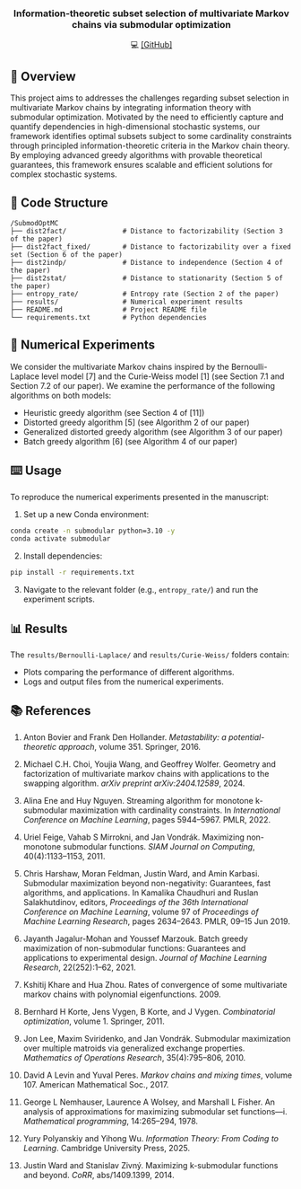 <div align="center">
<h3>Information-theoretic subset selection of multivariate Markov chains via submodular optimization</h3>

💻 [[GitHub]](https://github.com/zheyuanlai/SubmodOptMC)
</div>

## 👋 Overview
This project aims to addresses the challenges regarding subset selection in multivariate Markov chains by integrating information theory with submodular optimization. Motivated by the need to efficiently capture and quantify dependencies in high-dimensional stochastic systems, our framework identifies optimal subsets subject to some cardinality constraints through principled information-theoretic criteria in the Markov chain theory. By employing advanced greedy algorithms with provable theoretical guarantees, this framework ensures scalable and efficient solutions for complex stochastic systems.

## 📁 Code Structure

```
/SubmodOptMC
├── dist2fact/              # Distance to factorizability (Section 3 of the paper)
├── dist2fact_fixed/        # Distance to factorizability over a fixed set (Section 6 of the paper)
├── dist2indp/              # Distance to independence (Section 4 of the paper)
├── dist2stat/              # Distance to stationarity (Section 5 of the paper)
├── entropy_rate/           # Entropy rate (Section 2 of the paper)
├── results/                # Numerical experiment results
├── README.md               # Project README file
└── requirements.txt        # Python dependencies
```

## 🔬 Numerical Experiments
We consider the multivariate Markov chains inspired by the Bernoulli-Laplace level model [7] and the Curie-Weiss model [1] (see Section 7.1 and Section 7.2 of our paper). We examine the performance of the following algorithms on both models:

* Heuristic greedy algorithm (see Section 4 of [11])
* Distorted greedy algorithm [5] (see Algorithm 2 of our paper)
* Generalized distorted greedy algorithm (see Algorithm 3 of our paper)
* Batch greedy algorithm [6] (see Algorithm 4 of our paper)

## ⌨️ Usage
To reproduce the numerical experiments presented in the manuscript:
1. Set up a new Conda environment:
```bash
conda create -n submodular python=3.10 -y
conda activate submodular
```
2. Install dependencies:
```bash
pip install -r requirements.txt
```
3. Navigate to the relevant folder (e.g., `entropy_rate/`) and run the experiment scripts.

## 📊 Results
The `results/Bernoulli-Laplace/` and `results/Curie-Weiss/` folders contain:
* Plots comparing the performance of different algorithms.
* Logs and output files from the numerical experiments.

## 📚 References

1. Anton Bovier and Frank Den Hollander. *Metastability: a potential-theoretic approach*, volume 351. Springer, 2016.

2. Michael C.H. Choi, Youjia Wang, and Geoffrey Wolfer. Geometry and factorization of multivariate markov chains with applications to the swapping algorithm. *arXiv preprint arXiv:2404.12589*, 2024.

3. Alina Ene and Huy Nguyen. Streaming algorithm for monotone k-submodular maximization with cardinality constraints. In *International Conference on Machine Learning*, pages 5944–5967. PMLR, 2022.

4. Uriel Feige, Vahab S Mirrokni, and Jan Vondrák. Maximizing non-monotone submodular functions. *SIAM Journal on Computing*, 40(4):1133–1153, 2011.

5. Chris Harshaw, Moran Feldman, Justin Ward, and Amin Karbasi. Submodular maximization beyond non-negativity: Guarantees, fast algorithms, and applications. In Kamalika Chaudhuri and Ruslan Salakhutdinov, editors, *Proceedings of the 36th International Conference on Machine Learning*, volume 97 of *Proceedings of Machine Learning Research*, pages 2634–2643. PMLR, 09–15 Jun 2019.

6. Jayanth Jagalur-Mohan and Youssef Marzouk. Batch greedy maximization of non-submodular functions: Guarantees and applications to experimental design. *Journal of Machine Learning Research*, 22(252):1–62, 2021.

7. Kshitij Khare and Hua Zhou. Rates of convergence of some multivariate markov chains with polynomial eigenfunctions. 2009.

8. Bernhard H Korte, Jens Vygen, B Korte, and J Vygen. *Combinatorial optimization*, volume 1. Springer, 2011.

9. Jon Lee, Maxim Sviridenko, and Jan Vondrák. Submodular maximization over multiple matroids via generalized exchange properties. *Mathematics of Operations Research*, 35(4):795–806, 2010.

10. David A Levin and Yuval Peres. *Markov chains and mixing times*, volume 107. American Mathematical Soc., 2017.

11. George L Nemhauser, Laurence A Wolsey, and Marshall L Fisher. An analysis of approximations for maximizing submodular set functions—i. *Mathematical programming*, 14:265–294, 1978.

12. Yury Polyanskiy and Yihong Wu. *Information Theory: From Coding to Learning*. Cambridge University Press, 2025.

13. Justin Ward and Stanislav Zivný. Maximizing k-submodular functions and beyond. *CoRR*, abs/1409.1399, 2014.
